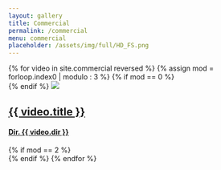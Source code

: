 ```yaml
---
layout: gallery
title: Commercial
permalink: /commercial
menu: commercial
placeholder: /assets/img/full/HD_FS.png
---
```


<div class="video-gallery">
{% for video in site.commercial reversed %}
  {% assign mod = forloop.index0 | modulo : 3 %}
  {% if mod == 0 %}
<div class="inner">
  {% endif %}
<a href="{{ video.url }}">
  <img src="{{ video.thumb }}">
  <h2 class="text-center">{{ video.title }}</h2>
  <h4 class="text-center">Dir. {{ video.dir }}</h4>
</a>
  {% if mod == 2 %}
</div>
  {% endif %}
{% endfor %}
</div>


